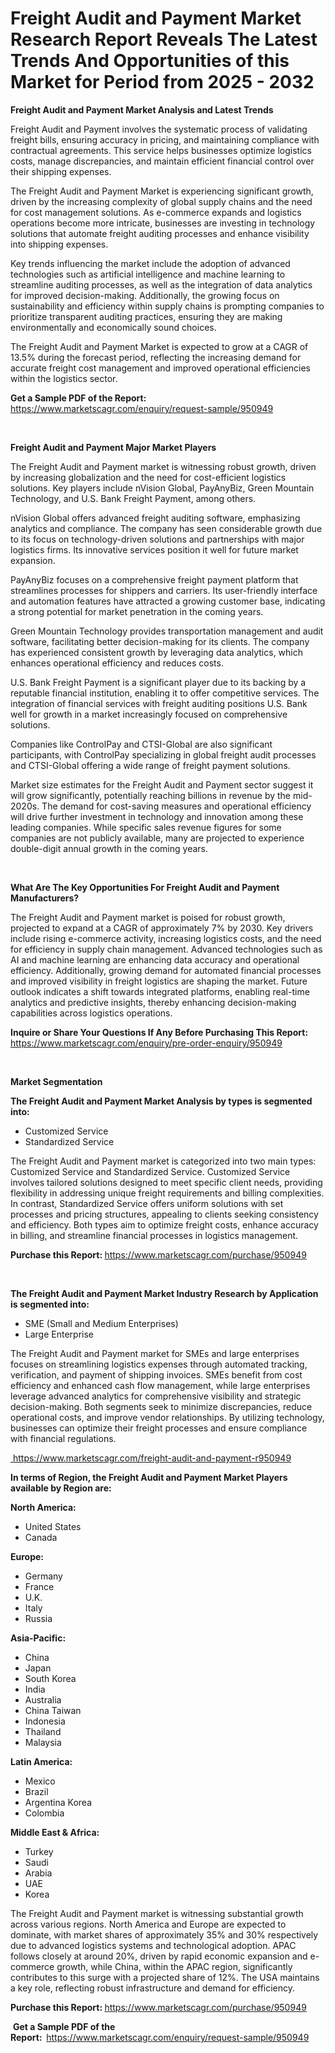<p><h1>Freight Audit and Payment Market Research Report Reveals The Latest Trends And Opportunities of this Market for Period from 2025 - 2032</h1></p><p><strong>Freight Audit and Payment Market Analysis and Latest Trends</strong></p>
<p><p>Freight Audit and Payment involves the systematic process of validating freight bills, ensuring accuracy in pricing, and maintaining compliance with contractual agreements. This service helps businesses optimize logistics costs, manage discrepancies, and maintain efficient financial control over their shipping expenses.</p><p>The Freight Audit and Payment Market is experiencing significant growth, driven by the increasing complexity of global supply chains and the need for cost management solutions. As e-commerce expands and logistics operations become more intricate, businesses are investing in technology solutions that automate freight auditing processes and enhance visibility into shipping expenses. </p><p>Key trends influencing the market include the adoption of advanced technologies such as artificial intelligence and machine learning to streamline auditing processes, as well as the integration of data analytics for improved decision-making. Additionally, the growing focus on sustainability and efficiency within supply chains is prompting companies to prioritize transparent auditing practices, ensuring they are making environmentally and economically sound choices.</p><p>The Freight Audit and Payment Market is expected to grow at a CAGR of 13.5% during the forecast period, reflecting the increasing demand for accurate freight cost management and improved operational efficiencies within the logistics sector.</p></p>
<p><strong>Get a Sample PDF of the Report:&nbsp;</strong> <a href="https://www.marketscagr.com/enquiry/request-sample/950949?utm_campaign=3037&utm_medium=2&utm_source=Github&utm_content=ia&utm_term=18042025&utm_id=freight-audit-and-payment">https://www.marketscagr.com/enquiry/request-sample/950949</a></p>
<p>&nbsp;</p>
<p><strong>Freight Audit and Payment Major Market Players</strong></p>
<p><p>The Freight Audit and Payment market is witnessing robust growth, driven by increasing globalization and the need for cost-efficient logistics solutions. Key players include nVision Global, PayAnyBiz, Green Mountain Technology, and U.S. Bank Freight Payment, among others.</p><p>nVision Global offers advanced freight auditing software, emphasizing analytics and compliance. The company has seen considerable growth due to its focus on technology-driven solutions and partnerships with major logistics firms. Its innovative services position it well for future market expansion.</p><p>PayAnyBiz focuses on a comprehensive freight payment platform that streamlines processes for shippers and carriers. Its user-friendly interface and automation features have attracted a growing customer base, indicating a strong potential for market penetration in the coming years.</p><p>Green Mountain Technology provides transportation management and audit software, facilitating better decision-making for its clients. The company has experienced consistent growth by leveraging data analytics, which enhances operational efficiency and reduces costs.</p><p>U.S. Bank Freight Payment is a significant player due to its backing by a reputable financial institution, enabling it to offer competitive services. The integration of financial services with freight auditing positions U.S. Bank well for growth in a market increasingly focused on comprehensive solutions.</p><p>Companies like ControlPay and CTSI-Global are also significant participants, with ControlPay specializing in global freight audit processes and CTSI-Global offering a wide range of freight payment solutions.</p><p>Market size estimates for the Freight Audit and Payment sector suggest it will grow significantly, potentially reaching billions in revenue by the mid-2020s. The demand for cost-saving measures and operational efficiency will drive further investment in technology and innovation among these leading companies. While specific sales revenue figures for some companies are not publicly available, many are projected to experience double-digit annual growth in the coming years.</p></p>
<p>&nbsp;</p>
<p><strong>What Are The Key Opportunities For Freight Audit and Payment Manufacturers?</strong></p>
<p><p>The Freight Audit and Payment market is poised for robust growth, projected to expand at a CAGR of approximately 7% by 2030. Key drivers include rising e-commerce activity, increasing logistics costs, and the need for efficiency in supply chain management. Advanced technologies such as AI and machine learning are enhancing data accuracy and operational efficiency. Additionally, growing demand for automated financial processes and improved visibility in freight logistics are shaping the market. Future outlook indicates a shift towards integrated platforms, enabling real-time analytics and predictive insights, thereby enhancing decision-making capabilities across logistics operations.</p></p>
<p><strong>Inquire or Share Your Questions If Any Before Purchasing This Report:</strong> <a href="https://www.marketscagr.com/enquiry/pre-order-enquiry/950949?utm_campaign=3037&utm_medium=2&utm_source=Github&utm_content=ia&utm_term=18042025&utm_id=freight-audit-and-payment">https://www.marketscagr.com/enquiry/pre-order-enquiry/950949</a></p>
<p>&nbsp;</p>
<p><strong>Market Segmentation</strong></p>
<p><strong>The Freight Audit and Payment Market Analysis by types is segmented into:</strong></p>
<p><ul><li>Customized Service</li><li>Standardized Service</li></ul></p>
<p><p>The Freight Audit and Payment market is categorized into two main types: Customized Service and Standardized Service. Customized Service involves tailored solutions designed to meet specific client needs, providing flexibility in addressing unique freight requirements and billing complexities. In contrast, Standardized Service offers uniform solutions with set processes and pricing structures, appealing to clients seeking consistency and efficiency. Both types aim to optimize freight costs, enhance accuracy in billing, and streamline financial processes in logistics management.</p></p>
<p><strong>Purchase this Report:&nbsp;</strong><a href="https://www.marketscagr.com/purchase/950949?utm_campaign=3037&utm_medium=2&utm_source=Github&utm_content=ia&utm_term=18042025&utm_id=freight-audit-and-payment">https://www.marketscagr.com/purchase/950949</a></p>
<p>&nbsp;</p>
<p><strong>The Freight Audit and Payment Market Industry Research by Application is segmented into:</strong></p>
<p><ul><li>SME (Small and Medium Enterprises)</li><li>Large Enterprise</li></ul></p>
<p><p>The Freight Audit and Payment market for SMEs and large enterprises focuses on streamlining logistics expenses through automated tracking, verification, and payment of shipping invoices. SMEs benefit from cost efficiency and enhanced cash flow management, while large enterprises leverage advanced analytics for comprehensive visibility and strategic decision-making. Both segments seek to minimize discrepancies, reduce operational costs, and improve vendor relationships. By utilizing technology, businesses can optimize their freight processes and ensure compliance with financial regulations.</p></p>
<p><a href="https://www.marketscagr.com/freight-audit-and-payment-r950949?utm_campaign=3037&utm_medium=2&utm_source=Github&utm_content=ia&utm_term=18042025&utm_id=freight-audit-and-payment">&nbsp;https://www.marketscagr.com/freight-audit-and-payment-r950949</a></p>
<p><strong>In terms of Region, the Freight Audit and Payment Market Players available by Region are:</strong></p>
<p>
    <p> <strong> North America: </strong>
        <ul>
            <li>United States</li>
            <li>Canada</li>
        </ul>
        </p> 
    <p> <strong> Europe: </strong>
        <ul>
            <li>Germany</li>
            <li>France</li>
            <li>U.K.</li>
            <li>Italy</li>
            <li>Russia</li>
        </ul>
        </p> 
    <p> <strong> Asia-Pacific: </strong>
        <ul>
            <li>China</li>
            <li>Japan</li>
            <li>South Korea</li>
            <li>India</li>
            <li>Australia</li>
            <li>China Taiwan</li>
            <li>Indonesia</li>
            <li>Thailand</li>
            <li>Malaysia</li>
        </ul>
        </p> 
    <p> <strong> Latin America: </strong>
        <ul>
            <li>Mexico</li>
            <li>Brazil</li>
            <li>Argentina Korea</li>
            <li>Colombia</li>
        </ul>
        </p> 
    <p> <strong> Middle East & Africa: </strong>
        <ul>
            <li>Turkey</li>
            <li>Saudi</li>
            <li>Arabia</li>
            <li>UAE</li>
            <li>Korea</li>
        </ul>
    </p>
    </p>
<p><p>The Freight Audit and Payment market is witnessing substantial growth across various regions. North America and Europe are expected to dominate, with market shares of approximately 35% and 30% respectively due to advanced logistics systems and technological adoption. APAC follows closely at around 20%, driven by rapid economic expansion and e-commerce growth, while China, within the APAC region, significantly contributes to this surge with a projected share of 12%. The USA maintains a key role, reflecting robust infrastructure and demand for efficiency.</p></p>
<p><strong>Purchase this Report: </strong><a href="https://www.marketscagr.com/purchase/950949?utm_campaign=3037&utm_medium=2&utm_source=Github&utm_content=ia&utm_term=18042025&utm_id=freight-audit-and-payment">https://www.marketscagr.com/purchase/950949</a></p>
<p>&nbsp;<strong>Get a Sample PDF of the Report:&nbsp;&nbsp;</strong><a href="https://www.marketscagr.com/enquiry/request-sample/950949?utm_campaign=3037&utm_medium=2&utm_source=Github&utm_content=ia&utm_term=18042025&utm_id=freight-audit-and-payment">https://www.marketscagr.com/enquiry/request-sample/950949</a></p>
<p><strong></strong></p>
<p><p></p><p></p><p></p></p>